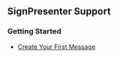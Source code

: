 ## SignPresenter Support


### Getting Started

- [Create Your First Message](topics/GettingStarted.md)
